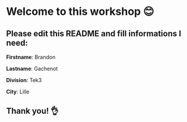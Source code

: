 # Welcome to this workshop 😊

## Please edit this README and fill informations I need:

**Firstname**: Brandon

**Lastname**: Gachenot

**Division**: Tek3

**City**: Lille

## Thank you! 👌